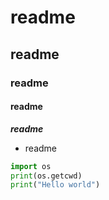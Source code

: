 # readme

## readme

### readme

#### readme


***readme***

* readme

```python
import os
print(os.getcwd)
print("Hello world")
```

